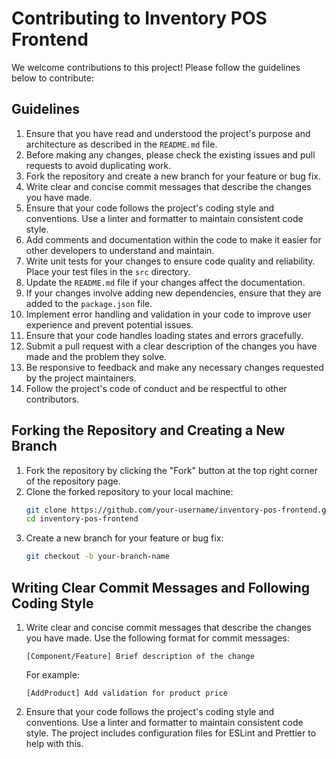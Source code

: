 # Contributing to Inventory POS Frontend

We welcome contributions to this project! Please follow the guidelines below to contribute:

## Guidelines

1. Ensure that you have read and understood the project's purpose and architecture as described in the `README.md` file.
2. Before making any changes, please check the existing issues and pull requests to avoid duplicating work.
3. Fork the repository and create a new branch for your feature or bug fix.
4. Write clear and concise commit messages that describe the changes you have made.
5. Ensure that your code follows the project's coding style and conventions. Use a linter and formatter to maintain consistent code style.
6. Add comments and documentation within the code to make it easier for other developers to understand and maintain.
7. Write unit tests for your changes to ensure code quality and reliability. Place your test files in the `src` directory.
8. Update the `README.md` file if your changes affect the documentation.
9. If your changes involve adding new dependencies, ensure that they are added to the `package.json` file.
10. Implement error handling and validation in your code to improve user experience and prevent potential issues.
11. Ensure that your code handles loading states and errors gracefully.
12. Submit a pull request with a clear description of the changes you have made and the problem they solve.
13. Be responsive to feedback and make any necessary changes requested by the project maintainers.
14. Follow the project's code of conduct and be respectful to other contributors.

## Forking the Repository and Creating a New Branch

1. Fork the repository by clicking the "Fork" button at the top right corner of the repository page.
2. Clone the forked repository to your local machine:
   ```sh
   git clone https://github.com/your-username/inventory-pos-frontend.git
   cd inventory-pos-frontend
   ```
3. Create a new branch for your feature or bug fix:
   ```sh
   git checkout -b your-branch-name
   ```

## Writing Clear Commit Messages and Following Coding Style

1. Write clear and concise commit messages that describe the changes you have made. Use the following format for commit messages:
   ```
   [Component/Feature] Brief description of the change
   ```
   For example:
   ```
   [AddProduct] Add validation for product price
   ```

2. Ensure that your code follows the project's coding style and conventions. Use a linter and formatter to maintain consistent code style. The project includes configuration files for ESLint and Prettier to help with this.
